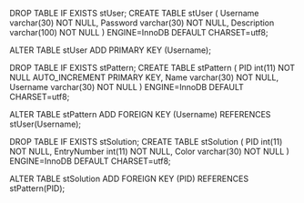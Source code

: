 DROP TABLE IF EXISTS stUser;
CREATE TABLE stUser (
  Username varchar(30) NOT NULL,
  Password varchar(30) NOT NULL,
  Description varchar(100) NOT NULL
) ENGINE=InnoDB DEFAULT CHARSET=utf8;

ALTER TABLE stUser ADD PRIMARY KEY (Username);

DROP TABLE IF EXISTS stPattern;
CREATE TABLE stPattern (
  PID int(11) NOT NULL AUTO_INCREMENT PRIMARY KEY,
  Name varchar(30) NOT NULL,
  Username varchar(30) NOT NULL
) ENGINE=InnoDB DEFAULT CHARSET=utf8;

ALTER TABLE stPattern ADD FOREIGN KEY (Username) REFERENCES stUser(Username);


DROP TABLE IF EXISTS stSolution;
CREATE TABLE stSolution (
  PID int(11) NOT NULL,
  EntryNumber int(11) NOT NULL,
  Color varchar(30) NOT NULL
) ENGINE=InnoDB DEFAULT CHARSET=utf8;



ALTER TABLE stSolution ADD FOREIGN KEY (PID) REFERENCES stPattern(PID);
